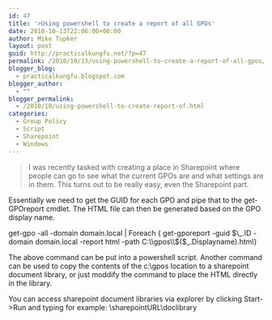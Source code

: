 ```yaml
---
id: 47
title: '>Using powershell to create a report of all GPOs'
date: 2010-10-13T22:06:00+00:00
author: Mike Tupker
layout: post
guid: http://practicalkungfu.net/?p=47
permalink: /2010/10/13/using-powershell-to-create-a-report-of-all-gpos/
blogger_blog:
  - practicalkungfu.blogspot.com
blogger_author:
  - ""
blogger_permalink:
  - /2010/10/using-powershell-to-create-report-of.html
categories:
  - Group Policy
  - Script
  - Sharepoint
  - Windows
---
```

>I was recently tasked with creating a place in Sharepoint where people can go to see what the current GPOs are and what settings are in them. This turns out to be really easy, even the Sharepoint part.

Essentially we need to get the GUID for each GPO and pipe that to the get-GPOreport cmdlet. The HTML file can then be generated based on the GPO display name.

get-gpo -all -domain domain.local | Foreach { get-gporeport -guid $\_.ID -domain domain.local -report html -path C:\\gpos\\$($\_.Displayname).html}

The above command can be put into a powershell script. Another command can be used to copy the contents of the c:\gpos location to a sharepoint document library, or just moddify the command to place the HTML directly in the library.

You can access sharepoint document libraries via explorer by clicking Start->Run and typing for example: \\sharepointURL\doclibrary